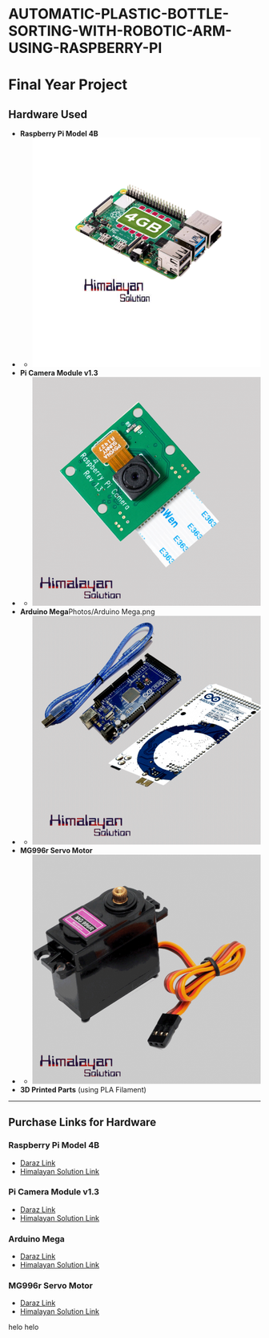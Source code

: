 # AUTOMATIC-PLASTIC-BOTTLE-SORTING-WITH-ROBOTIC-ARM-USING-RASPBERRY-PI

# Final Year Project

## Hardware Used
- **Raspberry Pi Model 4B**
- - ![Raspberry Pi Model 4B](Photos/Raspberrypi.png "Raspberry Pi Model 4B")
- **Pi Camera Module v1.3**
- - ![Pi Camera Module v1.3](Photos/picamera.png "Pi Camera Module v1.3")
- **Arduino Mega**Photos/Arduino Mega.png
- - ![Arduino Mega](Photos/ArduinoMega.png "Arduino Mega")
- **MG996r Servo Motor**
- - ![MG996r Servo Motor](Photos/Mg996r.png "MG996r Servo Motor")
- **3D Printed Parts** (using PLA Filament)


---

## Purchase Links for Hardware
### Raspberry Pi Model 4B
- [Daraz Link](https://www.daraz.com.np/products/raspberry-pi-4-model-b4gb-i104200195-s1025080284.html?)
- [Himalayan Solution Link](https://himalayansolution.com/product/raspberry-pi-4-model-b-4-gb-ram)


### Pi Camera Module v1.3
- [Daraz Link](https://www.daraz.com.np/products/raspberry-pi-camera-v1-i125433870-s1034038299.html?)
- [Himalayan Solution Link](https://himalayansolution.com/product/raspberry-pi-camera-module-with-cable-5mp)


### Arduino Mega
- [Daraz Link](https://www.daraz.com.np/products/arduino-mega-with-usb-cable-i111519-s716963.html?)
- [Himalayan Solution Link](https://himalayansolution.com/product/arduino-mega-2560)


### MG996r Servo Motor
- [Daraz Link](https://www.daraz.com.np/products/mg-996r-metal-gear-servo-motor-i124620064-s1033846480.html?)
- [Himalayan Solution Link](https://himalayansolution.com/product/mg996r-servo-motor)

helo helo
